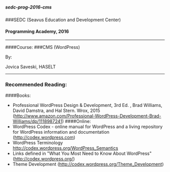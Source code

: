 ##### sedc-prog-2016-cms

###SEDC (Seavus Education and Development Center)

#### Programming Academy, 2016
--------------
####Course:
###CMS (WordPress)

By:

Jovica Saveski, HASELT

--------------
### Recommended Reading:

####Books:
- Professional WordPress Design & Development, 3rd Ed. , Brad Williams, David Damstra, and Hal Stern. Wrox, 2015 (http://www.amazon.com/Professional-WordPress-Development-Brad-Williams/dp/1118987241)
####Online:
- WordPress Codex - online manual for WordPress and a living repository for WordPress information and documentation
 (http://codex.wordpress.com)
- WordPress Terminology http://codex.wordpress.org/WordPress_Semantics
- Links defined in "What You Most Need to Know About WordPress" (http://codex.wordpress.org/)
- Theme Development (http://codex.wordpress.org/Theme_Development)
